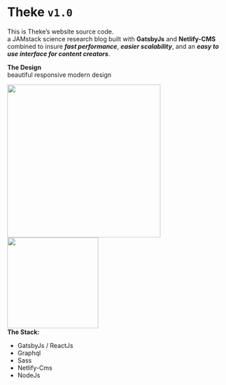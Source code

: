 # Theke `v1.0`
This is Theke’s website source code.  
a JAMstack science research blog built with **GatsbyJs** and **Netlify-CMS** combined to insure ***fast performance***, ***easier scalability***, and an ***easy to use interface for content creators***.  
  
**The Design**  
beautiful responsive modern design  

[<img src="https://i.imgur.com/q8zAnOO.png" width="350"/>](https://i.imgur.com/q8zAnOO.png) [<img src="https://i.imgur.com/AVebA8H.png" width="208px"/>](https://i.imgur.com/AVebA8H.png)  
**The Stack:**
 - GatsbyJs / ReactJs
 - Graphql
 - Sass
 - Netlify-Cms
 - NodeJs
